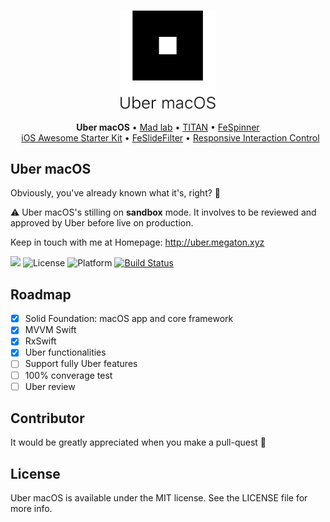 
<h3 align="center">
    <img src="https://github.com/NghiaTranUIT/Unofficial-Uber-macOS/blob/master/Screenshot/logo_uber.png" width="30%" />
</h3>
  
<p align="center">
  <b>Uber macOS</b> &bull;
  <a href="http://nghiatran.me">Mad lab</a> &bull;
  <a href="https://github.com/NghiaTranUIT/Titan-Postgresql">TITAN</a> &bull;
  <a href="https://github.com/NghiaTranUIT/FeSpinner">FeSpinner</a>
  <br> &nbsp;
  <a href="https://github.com/NghiaTranUIT/iOS-Awesome-Starter-Kit">iOS Awesome Starter Kit</a> &bull;
  <a href="https://github.com/NghiaTranUIT/FeSlideFilter">FeSlideFilter</a> &bull;
  <a href="https://github.com/NghiaTranUIT/Responsive-Interaction-Control">Responsive Interaction Control</a>
</p>

Uber macOS
------------

Obviously, you've already known what it's, right? 🤣

⚠️ Uber macOS's stilling on **sandbox** mode. It involves to be reviewed and approved by Uber before live on production.

Keep in touch with me at Homepage: http://uber.megaton.xyz

![](https://img.shields.io/badge/Swift-3.0-blue.svg?style=flat)
![License](https://img.shields.io/npm/l/express.svg?style=flat)
![Platform](https://img.shields.io/badge/platform-ios-green.svg?style=flat)
[![Build Status](https://travis-ci.com/NghiaTranUIT/Unofficial-Uber-macOS.svg?token=UeyzvGcPRtnd5oLvpQsY&branch=master)](https://travis-ci.com/NghiaTranUIT/Unofficial-Uber-macOS)

Roadmap
------------

- [x] Solid Foundation: macOS app and core framework
- [x] MVVM Swift
- [x] RxSwift
- [x] Uber functionalities 
- [ ] Support fully Uber features
- [ ] 100% converage test
- [ ] Uber review
  
Contributor
------------
It would be greatly appreciated when you make a pull-quest  🤗


License
------------
Uber macOS is available under the MIT license. See the LICENSE file for more info.


